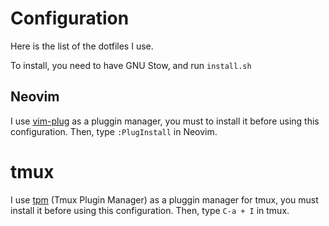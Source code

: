 # Configuration

Here is the list of the dotfiles I use.

To install, you need to have GNU Stow, and run ```install.sh```

## Neovim 

I use [vim-plug](https://github.com/junegunn/vim-plug) as a pluggin manager, you must to install it before using this configuration.
Then, type ```:PlugInstall``` in Neovim.

# tmux

I use [tpm](https://github.com/tmux-plugins/tpm) (Tmux Plugin Manager) as a pluggin manager for tmux, you must install it before using this configuration.
Then, type `C-a + I` in tmux.
